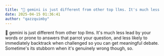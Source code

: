 ```yaml
---
title: "💭 gemini is just different from other top llms. It's much less lead by your..."
date: 2025-04-15 01:36:41
author: "qazzquimby"
---
```


💭 gemini is just different from other top llms. It's much less lead by your words or prone to answers that parrot your question, and less likely to immediately backtrack when challenged so you can get meaningful debate. Sometime's its stubborn when it's genuinely wrong though, so.